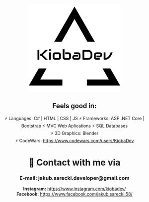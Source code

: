 <p align="center">
 <img src="/images/Logo.png" >
</p>
  
<p align="center">
 <h2 align="center">Feels good in:</h2>
 <p align="center">
            <a>⚡ Languages: C# | HTML | CSS | JS</a>
            <a>⚡ Frameworks: ASP .NET Core | Bootstrap</a>
            <a>⚡ MVC Web Aplications</a>
            <a>⚡ SQL Databases</a>
            </br>
            <a>⚡ 3D Graphics: Blender</a>
            </br>
            <a>⚡ CodeWars: </a><a href="https://www.codewars.com/users/KiobaDev">https://www.codewars.com/users/KiobaDev</a>
 </p>
</p>
<h1 align="center">💬 Contact with me via</h1> 
<h3 align="center">E-mail: jakub.sarecki.developer@gmail.com</h3>
 <p align="center">
 <a><strong>Instagram:</strong></a>  <a href="https://www.instagram.com/kiobadev/">https://www.instagram.com/kiobadev/</a>
            </br>
 <a><strong>Facebook:</strong> </a>  <a href="https://www.facebook.com/jakub.sarecki.58">https://www.facebook.com/jakub.sarecki.58/</a>
 </p>
